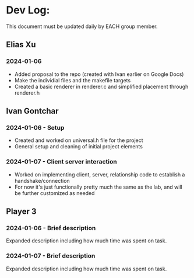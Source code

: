 # Dev Log:

This document must be updated daily by EACH group member.

## Elias Xu

### 2024-01-06

- Added proposal to the repo (created with Ivan earlier on Google Docs)
- Make the individial files and the makefile targets
- Created a basic renderer in renderer.c and simplified placement through renderer.h

## Ivan Gontchar

### 2024-01-06 - Setup
- Created and worked on universal.h file for the project
- General setup and cleaning of initial project elements

### 2024-01-07 - Client server interaction
- Worked on implementing client, server, relationship code to establish a handshake/connection
- For now it's just functionally pretty much the same as the lab, and will be further customized as needed

## Player 3

### 2024-01-06 - Brief description
Expanded description including how much time was spent on task.

### 2024-01-07 - Brief description
Expanded description including how much time was spent on task.

